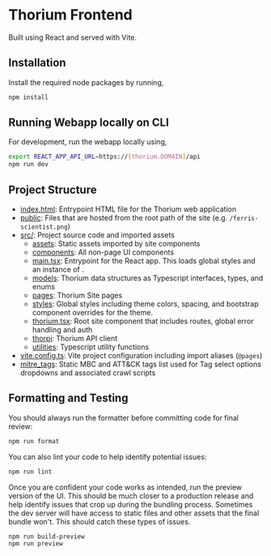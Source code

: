 # Thorium Frontend

Built using React and served with Vite.


## Installation

Install the required node packages by running,
```bash
npm install
```

## Running Webapp locally on CLI
For development, run the webapp locally using,
```bash
export REACT_APP_API_URL=https://[thorium.DOMAIN]/api
npm run dev
```

## Project Structure

- [index.html](./index.html): Entrypoint HTML file for the Thorium web application
- [public](./public): Files that are hosted from the root path of the site (e.g. `/ferris-scientist.png`)
- [src/](./src): Project source code and imported assets
  - [assets](./src/assets): Static assets imported by site components
  - [components](./src/components): All non-page UI components
  - [main.tsx](./src/main.tsx): Entrypoint for the React app. This loads global styles and an instance of <Thorium/>.
  - [models](./src/models): Thorium data structures as Typescript interfaces, types, and enums
  - [pages](./src/pages): Thorium Site pages
  - [styles](./src/styles): Global styles including theme colors, spacing, and bootstrap component overrides for the theme.
  - [thorium.tsx](./src/thorium.tsx): Root site component that includes routes, global error handling and auth
  - [thorpi](./src/thorpi): Thorium API client
  - [utilities](./src/utilities): Typescript utility functions
- [vite.config.ts](vite.config.ts): Vite project configuration including import aliases (`@pages`)
- [mitre_tags](mitre_tags): Static MBC and ATT&CK tags list used for Tag select options dropdowns and associated crawl scripts

## Formatting and Testing

You should always run the formatter before committing code for final review:

```bash
npm run format
```

You can also lint your code to help identify potential issues:

```bash
npm run lint
```

Once you are confident your code works as intended, run the preview version of the UI. This should be much closer to a production release and help identify issues that crop up during the bundling process. Sometimes the dev server will have access to static files and other assets that the final bundle won't. This should catch these types of issues.

```bash
npm run build-preview
npm run preview
```


